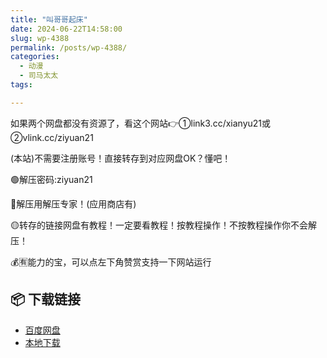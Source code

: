 ```yaml
---
title: "叫哥哥起床"
date: 2024-06-22T14:58:00
slug: wp-4388
permalink: /posts/wp-4388/
categories:
  - 动漫
  - 司马太太
tags:

---
```


如果两个网盘都没有资源了，看这个网站👉①link3.cc/xianyu21或②vlink.cc/ziyuan21

(本站)不需要注册账号！直接转存到对应网盘OK？懂吧！

🟢解压密码:ziyuan21

🔵解压用解压专家！(应用商店有)

🟡转存的链接网盘有教程！一定要看教程！按教程操作！不按教程操作你不会解压！

💰🈶能力的宝，可以点左下角赞赏支持一下网站运行

## 📦 下载链接
- [百度网盘](https://blziyuan21.com/pay-download/4388?key=7933ccef92&down_id=0)
- [本地下载](https://blziyuan21.com/pay-download/4388?key=7933ccef92&down_id=1)

